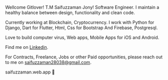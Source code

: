 Wellcome Gitlover!
T.M Saifuzzaman Jony! Software Engineer. I maintain a healthy balance between design, functionality and clean code.

Currently working at Blockchain, Cryptocurrency. I work with Python for Django, Dart for Flutter, Html, Css for Bootstrap And Firebase, Postgresql.

Love to build computer virus, Web apps, Mobile Apps for iOS and Android.

Find me on <a href="https://www.linkedin.com/in/t-m-saifuzzaman-jony-4994941ba/">Linkedin</a>.

For Contracts, Freelance, Jobs or other Paid opportunities, please reach out to me on saifuzzaman28038@gmail.com.

saifuzzaman.web.app 🚀

<!---
sawrisa/sawrisa is a ✨ special ✨ repository because its `README.md` (this file) appears on your GitHub profile.
You can click the Preview link to take a look at your changes.
--->
